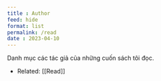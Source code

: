 ```yaml
---
title : Author
feed: hide
format: list
permalink: /read
date : 2023-04-10
---
```


Danh mục các tác giả của những cuốn sách tôi đọc.

- Related: [[Read]]

